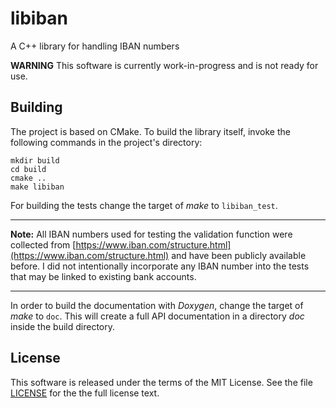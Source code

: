 # libiban
A C++ library for handling IBAN numbers

**WARNING** This software is currently work-in-progress and is not ready for use.

## Building

The project is based on CMake. To build the library itself, invoke the following
commands in the project's directory:

```
mkdir build
cd build
cmake ..
make libiban
```

For building the tests change the target of _make_ to `libiban_test`.

---

**Note:** All IBAN numbers used for testing the validation function were
collected from [https://www.iban.com/structure.html](https://www.iban.com/structure.html)
and have been publicly available before. I did not intentionally incorporate any
IBAN number into the tests that may be linked to existing bank accounts.

---

In order to build the documentation with _Doxygen_, change the target of _make_ to `doc`.
This will create a full API documentation in a directory _doc_ inside the
build directory.

## License

This software is released under the terms of the MIT License. See the
file [LICENSE](https://github.com/Darth-Revan/libiban/blob/master/LICENSE)
for the the full license text.